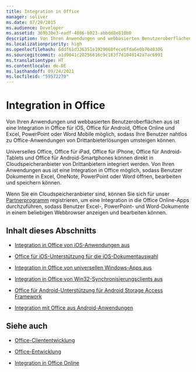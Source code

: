 ```yaml
---
title: Integration in Office
manager: soliver
ms.date: 07/29/2015
ms.audience: Developer
ms.assetid: 369b30e3-eadf-4086-b023-abbdd8e810b0
description: Von Ihren Anwendungen und webbasierten Benutzeroberflächen aus ist eine Integration in Office für iOS, Office für Android, Office Online und Excel, PowerPoint oder Word Mobile möglich, sodass Ihre Benutzer nahtlos zu Office-Anwendungen von Drittanbieterlösungen umsteigen können.
ms.localizationpriority: high
ms.openlocfilehash: 6ddf61d336351e1929060fece6fda6e0b7040306
ms.sourcegitcommit: a1d9041c20256616c9c183f7d1049142a7ac6991
ms.translationtype: HT
ms.contentlocale: de-DE
ms.lasthandoff: 09/24/2021
ms.locfileid: "59572270"
---
```

# <a name="integrate-with-office"></a>Integration in Office

Von Ihren Anwendungen und webbasierten Benutzeroberflächen aus ist eine Integration in Office für iOS, Office für Android, Office Online und Excel, PowerPoint oder Word Mobile möglich, sodass Ihre Benutzer nahtlos zu Office-Anwendungen von Drittanbieterlösungen umsteigen können.
  
Universelles Office, Office für iPad, Office für iPhone, Office für Android-Tablets und Office für Android-Smartphones können direkt in Cloudspeicheranbieter von Drittanbietern integriert werden. Von Ihren Anwendungen aus ist eine Integration in Office möglich, sodass Benutzer Dokumente in Excel, OneNote, PowerPoint oder Word öffnen, bearbeiten und speichern können.
  
Wenn Sie ein Cloudspeicheranbieter sind, können Sie sich für unser [Partnerprogramm](https://developer.microsoft.com/office/cloud-storage-partner-program) registrieren, um eine Integration in die Office Online-Apps durchzuführen, sodass Benutzer Excel-, PowerPoint- und Word-Dokumente in einem beliebigen Webbrowser anzeigen und bearbeiten können. 
  
## <a name="in-this-section"></a>Inhalt dieses Abschnitts

- [Integration in Office von iOS-Anwendungen aus](integrate-with-office-from-ios-applications.md)
    
- [Office für iOS-Unterstützung für die iOS-Dokumentauswahl](office-for-ios-support-for-the-ios-document-picker.md)
    
- [Integration in Office von universellen Windows-Apps aus](integrate-with-office-from-windows-universal-apps.md)
    
- [Integration in Office von Win32-Synchronisierungsclients aus](integrate-with-office-from-win32-sync-clients.md)
    
- [Office für Android-Unterstützung für Android Storage Access Framework](office-for-android-support-for-the-android-storage-access-framework.md)
    
- [Integration mit Office aus Android-Anwendungen](integrate-with-office-from-android-applications.md)
    
## <a name="see-also"></a>Siehe auch

- [Office-Cliententwicklung](https://msdn.microsoft.com/library/dn833103.aspx)
    
- [Office-Entwicklung](https://msdn.microsoft.com/library/7f24db34-c1ad-4a83-a9bd-3c85a39c0bd8%28Office.15%29.aspx)
    
- [Integration in Office Online](https://wopi.readthedocs.org/en/latest/)
    

